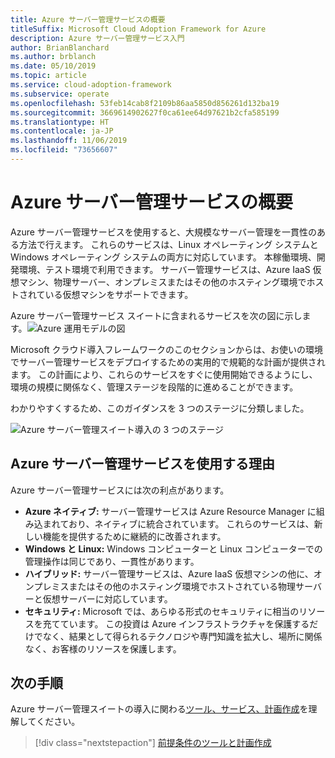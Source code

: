 ```yaml
---
title: Azure サーバー管理サービスの概要
titleSuffix: Microsoft Cloud Adoption Framework for Azure
description: Azure サーバー管理サービス入門
author: BrianBlanchard
ms.author: brblanch
ms.date: 05/10/2019
ms.topic: article
ms.service: cloud-adoption-framework
ms.subservice: operate
ms.openlocfilehash: 53feb14cab8f2109b86aa5850d856261d132ba19
ms.sourcegitcommit: 3669614902627f0ca61ee64d97621b2cfa585199
ms.translationtype: HT
ms.contentlocale: ja-JP
ms.lasthandoff: 11/06/2019
ms.locfileid: "73656607"
---
```

# <a name="overview-of-azure-server-management-services"></a>Azure サーバー管理サービスの概要

Azure サーバー管理サービスを使用すると、大規模なサーバー管理を一貫性のある方法で行えます。 これらのサービスは、Linux オペレーティング システムと Windows オペレーティング システムの両方に対応しています。 本稼働環境、開発環境、テスト環境で利用できます。 サーバー管理サービスは、Azure IaaS 仮想マシン、物理サーバー、オンプレミスまたはその他のホスティング環境でホストされている仮想マシンをサポートできます。

Azure サーバー管理サービス スイートに含まれるサービスを次の図に示します。![Azure 運用モデルの図](./media/operations-diagram.png)

Microsoft クラウド導入フレームワークのこのセクションからは、お使いの環境でサーバー管理サービスをデプロイするための実用的で規範的な計画が提供されます。 この計画により、これらのサービスをすぐに使用開始できるようにし、環境の規模に関係なく、管理ステージを段階的に進めることができます。

わかりやすくするため、このガイダンスを 3 つのステージに分類しました。

![Azure サーバー管理スイート導入の 3 つのステージ](./media/operations-stages.png)

<!-- markdownlint-disable MD026 -->

## <a name="why-use-azure-server-management-services"></a>Azure サーバー管理サービスを使用する理由

Azure サーバー管理サービスには次の利点があります。

- **Azure ネイティブ:** サーバー管理サービスは Azure Resource Manager に組み込まれており、ネイティブに統合されています。 これらのサービスは、新しい機能を提供するために継続的に改善されます。
- **Windows と Linux:** Windows コンピューターと Linux コンピューターでの管理操作は同じであり、一貫性があります。
- **ハイブリッド:** サーバー管理サービスは、Azure IaaS 仮想マシンの他に、オンプレミスまたはその他のホスティング環境でホストされている物理サーバーと仮想サーバーに対応しています。
- **セキュリティ:** Microsoft では、あらゆる形式のセキュリティに相当のリソースを充てています。 この投資は Azure インフラストラクチャを保護するだけでなく、結果として得られるテクノロジや専門知識を拡大し、場所に関係なく、お客様のリソースを保護します。

## <a name="next-steps"></a>次の手順

Azure サーバー管理スイートの導入に関わる[ツール、サービス、計画作成](./prerequisites.md)を理解してください。

> [!div class="nextstepaction"]
> [前提条件のツールと計画作成](./prerequisites.md)
